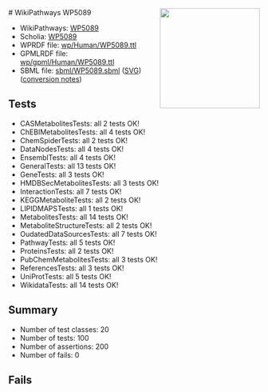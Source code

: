 <img style="float: right; width: 200px" src="../logo.png" />
# WikiPathways WP5089

* WikiPathways: [WP5089](https://identifiers.org/wikipathways:WP5089)
* Scholia: [WP5089](https://scholia.toolforge.org/wikipathways/WP5089)
* WPRDF file: [wp/Human/WP5089.ttl](../wp/Human/WP5089.ttl)
* GPMLRDF file: [wp/gpml/Human/WP5089.ttl](../wp/gpml/Human/WP5089.ttl)
* SBML file: [sbml/WP5089.sbml](../sbml/WP5089.sbml) ([SVG](../sbml/WP5089.svg)) ([conversion notes](../sbml/WP5089.txt))

## Tests
* CASMetabolitesTests: all 2 tests OK!
* ChEBIMetabolitesTests: all 4 tests OK!
* ChemSpiderTests: all 2 tests OK!
* DataNodesTests: all 4 tests OK!
* EnsemblTests: all 4 tests OK!
* GeneralTests: all 13 tests OK!
* GeneTests: all 3 tests OK!
* HMDBSecMetabolitesTests: all 3 tests OK!
* InteractionTests: all 7 tests OK!
* KEGGMetaboliteTests: all 2 tests OK!
* LIPIDMAPSTests: all 1 tests OK!
* MetabolitesTests: all 14 tests OK!
* MetaboliteStructureTests: all 2 tests OK!
* OudatedDataSourcesTests: all 7 tests OK!
* PathwayTests: all 5 tests OK!
* ProteinsTests: all 2 tests OK!
* PubChemMetabolitesTests: all 3 tests OK!
* ReferencesTests: all 3 tests OK!
* UniProtTests: all 5 tests OK!
* WikidataTests: all 14 tests OK!


## Summary

* Number of test classes: 20
* Number of tests: 100
* Number of assertions: 200
* Number of fails: 0

## Fails

